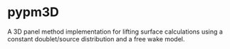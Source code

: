 # pypm3D

A 3D panel method implementation for lifting surface calculations using a constant doublet/source distribution and a free wake model.
